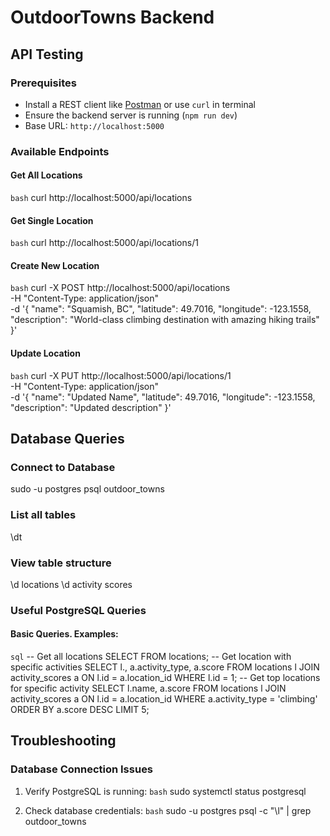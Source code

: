 # OutdoorTowns Backend

## API Testing

### Prerequisites
- Install a REST client like [Postman](https://www.postman.com/) or use `curl` in terminal
- Ensure the backend server is running (`npm run dev`)
- Base URL: `http://localhost:5000`

### Available Endpoints

#### Get All Locations 

`bash`
curl http://localhost:5000/api/locations

#### Get Single Location
`bash`
curl http://localhost:5000/api/locations/1

#### Create New Location
`bash`
curl -X POST http://localhost:5000/api/locations \
-H "Content-Type: application/json" \
-d '{
"name": "Squamish, BC",
"latitude": 49.7016,
"longitude": -123.1558,
"description": "World-class climbing destination with amazing hiking trails"
}'

#### Update Location
`bash`
curl -X PUT http://localhost:5000/api/locations/1 \
-H "Content-Type: application/json" \
-d '{
"name": "Updated Name",
"latitude": 49.7016,
"longitude": -123.1558,
"description": "Updated description"
}'


## Database Queries

### Connect to Database
sudo -u postgres psql outdoor_towns

### List all tables 
\dt

### View table structure
\d locations
\d activity scores
### Useful PostgreSQL Queries

#### Basic Queries. Examples:
`sql`
-- Get all locations
SELECT FROM locations;
-- Get location with specific activities
SELECT l., a.activity_type, a.score
FROM locations l
JOIN activity_scores a ON l.id = a.location_id
WHERE l.id = 1;
-- Get top locations for specific activity
SELECT l.name, a.score
FROM locations l
JOIN activity_scores a ON l.id = a.location_id
WHERE a.activity_type = 'climbing'
ORDER BY a.score DESC
LIMIT 5;


## Troubleshooting

### Database Connection Issues
1. Verify PostgreSQL is running:
`bash`
sudo systemctl status postgresql

2. Check database credentials:
`bash`
sudo -u postgres psql -c "\l" | grep outdoor_towns